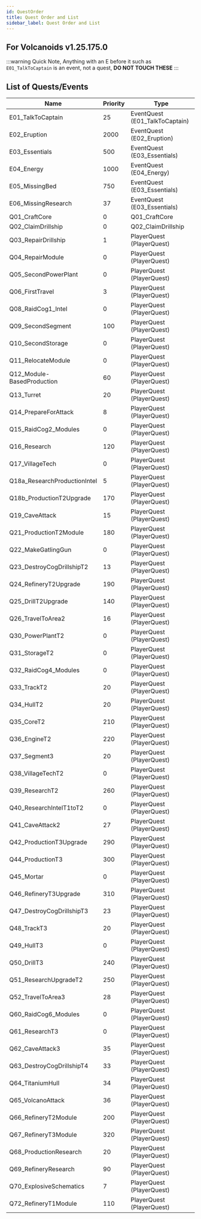 ```yaml
---
id: QuestOrder
title: Quest Order and List
sidebar_label: Quest Order and List
---
```


For Volcanoids v1.25.175.0
---
:::warning
Quick Note, Anything with an E before it such as `E01_TalkToCaptain` is an event, not a quest, **DO NOT TOUCH THESE**
:::

List of Quests/Events
---

Name | Priority | Type
--- | --- | ---
E01_TalkToCaptain | 25 | EventQuest (E01_TalkToCaptain)
E02_Eruption | 2000 | EventQuest (E02_Eruption)
E03_Essentials | 500 | EventQuest (E03_Essentials)
E04_Energy | 1000 | EventQuest (E04_Energy)
E05_MissingBed | 750 | EventQuest (E03_Essentials)
E06_MissingResearch | 37 | EventQuest (E03_Essentials)
Q01_CraftCore | 0 | Q01_CraftCore
Q02_ClaimDrillship | 0 | Q02_ClaimDrillship
Q03_RepairDrillship | 1 | PlayerQuest (PlayerQuest)
Q04_RepairModule | 0 | PlayerQuest (PlayerQuest)
Q05_SecondPowerPlant | 0 | PlayerQuest (PlayerQuest)
Q06_FirstTravel | 3 | PlayerQuest (PlayerQuest)
Q08_RaidCog1_Intel | 0 | PlayerQuest (PlayerQuest)
Q09_SecondSegment | 100 | PlayerQuest (PlayerQuest)
Q10_SecondStorage | 0 | PlayerQuest (PlayerQuest)
Q11_RelocateModule | 0 | PlayerQuest (PlayerQuest)
Q12_Module-BasedProduction | 60 | PlayerQuest (PlayerQuest)
Q13_Turret | 20 | PlayerQuest (PlayerQuest)
Q14_PrepareForAttack | 8 | PlayerQuest (PlayerQuest)
Q15_RaidCog2_Modules | 0 | PlayerQuest (PlayerQuest)
Q16_Research | 120 | PlayerQuest (PlayerQuest)
Q17_VillageTech | 0 | PlayerQuest (PlayerQuest)
Q18a_ResearchProductionIntel | 5 | PlayerQuest (PlayerQuest)
Q18b_ProductionT2Upgrade | 170 | PlayerQuest (PlayerQuest)
Q19_CaveAttack | 15 | PlayerQuest (PlayerQuest)
Q21_ProductionT2Module | 180 | PlayerQuest (PlayerQuest)
Q22_MakeGatlingGun | 0 | PlayerQuest (PlayerQuest)
Q23_DestroyCogDrillshipT2 | 13 | PlayerQuest (PlayerQuest)
Q24_RefineryT2Upgrade | 190 | PlayerQuest (PlayerQuest)
Q25_DrillT2Upgrade | 140 | PlayerQuest (PlayerQuest)
Q26_TravelToArea2 | 16 | PlayerQuest (PlayerQuest)
Q30_PowerPlantT2 | 0 | PlayerQuest (PlayerQuest)
Q31_StorageT2 | 0 | PlayerQuest (PlayerQuest)
Q32_RaidCog4_Modules | 0 | PlayerQuest (PlayerQuest)
Q33_TrackT2 | 20 | PlayerQuest (PlayerQuest)
Q34_HullT2 | 20 | PlayerQuest (PlayerQuest)
Q35_CoreT2 | 210 | PlayerQuest (PlayerQuest)
Q36_EngineT2 | 220 | PlayerQuest (PlayerQuest)
Q37_Segment3 | 20 | PlayerQuest (PlayerQuest)
Q38_VillageTechT2 | 0 | PlayerQuest (PlayerQuest)
Q39_ResearchT2 | 260 | PlayerQuest (PlayerQuest)
Q40_ResearchIntelT1toT2 | 0 | PlayerQuest (PlayerQuest)
Q41_CaveAttack2 | 27 | PlayerQuest (PlayerQuest)
Q42_ProductionT3Upgrade | 290 | PlayerQuest (PlayerQuest)
Q44_ProductionT3 | 300 | PlayerQuest (PlayerQuest)
Q45_Mortar | 0 | PlayerQuest (PlayerQuest)
Q46_RefineryT3Upgrade | 310 | PlayerQuest (PlayerQuest)
Q47_DestroyCogDrillshipT3 | 23 | PlayerQuest (PlayerQuest)
Q48_TrackT3 | 20 | PlayerQuest (PlayerQuest)
Q49_HullT3 | 0 | PlayerQuest (PlayerQuest)
Q50_DrillT3 | 240 | PlayerQuest (PlayerQuest)
Q51_ResearchUpgradeT2 | 250 | PlayerQuest (PlayerQuest)
Q52_TravelToArea3 | 28 | PlayerQuest (PlayerQuest)
Q60_RaidCog6_Modules | 0 | PlayerQuest (PlayerQuest)
Q61_ResearchT3 | 0 | PlayerQuest (PlayerQuest)
Q62_CaveAttack3 | 35 | PlayerQuest (PlayerQuest)
Q63_DestroyCogDrillshipT4 | 33 | PlayerQuest (PlayerQuest)
Q64_TitaniumHull | 34 | PlayerQuest (PlayerQuest)
Q65_VolcanoAttack | 36 | PlayerQuest (PlayerQuest)
Q66_RefineryT2Module | 200 | PlayerQuest (PlayerQuest)
Q67_RefineryT3Module | 320 | PlayerQuest (PlayerQuest)
Q68_ProductionResearch | 20 | PlayerQuest (PlayerQuest)
Q69_RefineryResearch | 90 | PlayerQuest (PlayerQuest)
Q70_ExplosiveSchematics | 7 | PlayerQuest (PlayerQuest)
Q72_RefineryT1Module | 110 | PlayerQuest (PlayerQuest)